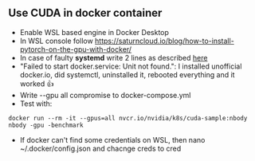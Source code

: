 ## Use CUDA in docker container

* Enable WSL based engine in Docker Desktop
* In WSL console follow https://saturncloud.io/blog/how-to-install-pytorch-on-the-gpu-with-docker/
* In case of faulty **systemd** write 2 lines as described [here](https://devblogs.microsoft.com/commandline/systemd-support-is-now-available-in-wsl/)
* "Failed to start docker.service: Unit not found.": I installed unofficial docker.io, did systemctl, uninstalled it, rebooted everything and it worked :thumbsup:
* Write --gpu all compromise to docker-compose.yml
* Test with:
```console
docker run --rm -it --gpus=all nvcr.io/nvidia/k8s/cuda-sample:nbody nbody -gpu -benchmark
```

* If docker can't find some credentials on WSL, then nano ~/.docker/config.json and chacnge creds to cred